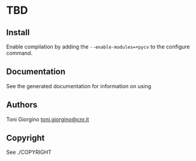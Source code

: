 TBD
====================================


Install
------------------------------------
Enable compilation by adding the `--enable-modules=+pycv`
to the configure command.


Documentation
------------------------------------
See the generated documentation for information on
using


Authors
------------------------------------
Toni Giorgino <toni.giorgino@cnr.it>


Copyright
------------------------------------
See ./COPYRIGHT
